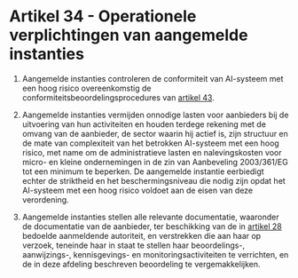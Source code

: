 # Artikel 34 - Operationele verplichtingen van aangemelde instanties

1. Aangemelde instanties controleren de conformiteit van AI-systeem met een hoog risico overeenkomstig de conformiteitsbeoordelingsprocedures van [artikel 43](../afdeling-5/a43.md).

2. Aangemelde instanties vermijden onnodige lasten voor aanbieders bij de uitvoering van hun activiteiten en houden terdege rekening met de omvang van de aanbieder, de sector waarin hij actief is, zijn structuur en de mate van complexiteit van het betrokken AI-systeem met een hoog risico, met name om de administratieve lasten en nalevingskosten voor micro- en kleine ondernemingen in de zin van Aanbeveling 2003/361/EG tot een minimum te beperken. De aangemelde instantie eerbiedigt echter de striktheid en het beschermingsniveau die nodig zijn opdat het AI-systeem met een hoog risico voldoet aan de eisen van deze verordening.

3. Aangemelde instanties stellen alle relevante documentatie, waaronder de documentatie van de aanbieder, ter beschikking van de in [artikel 28](a28.md) bedoelde aanmeldende autoriteit, en verstrekken die aan haar op verzoek, teneinde haar in staat te stellen haar beoordelings-, aanwijzings-, kennisgevings- en monitoringsactiviteiten te verrichten, en de in deze afdeling beschreven beoordeling te vergemakkelijken.
